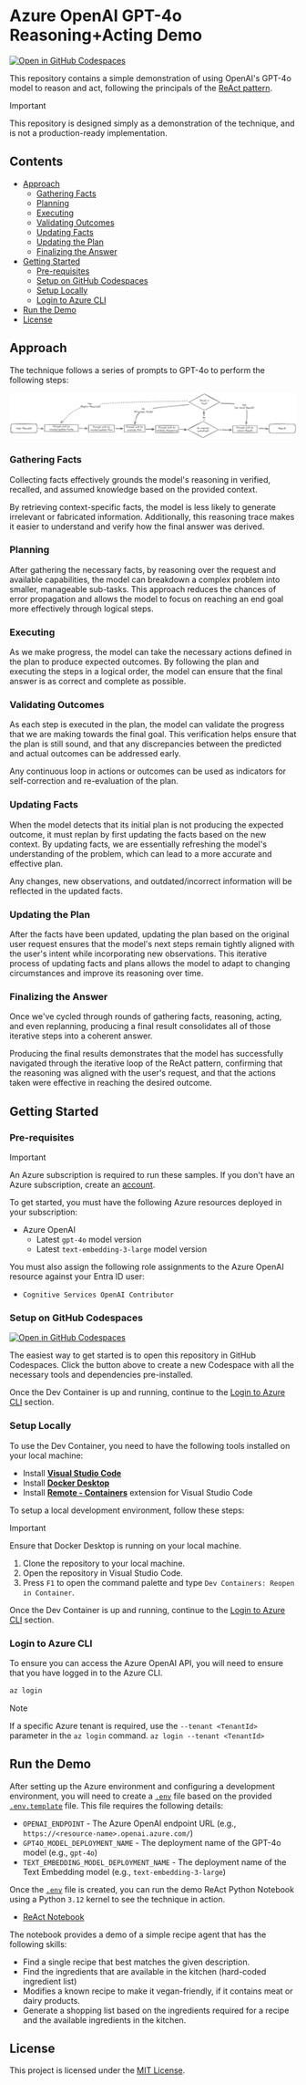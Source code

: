 # Azure OpenAI GPT-4o Reasoning+Acting Demo

[![Open in GitHub Codespaces](https://github.com/codespaces/badge.svg)](https://codespaces.new/jamesmcroft/gpt4o-reasoning-acting-demo?quickstart=1)

This repository contains a simple demonstration of using OpenAI's GPT-4o model to reason and act, following the principals of the [ReAct pattern](https://arxiv.org/pdf/2210.03629).

> [!IMPORTANT]
> This repository is designed simply as a demonstration of the technique, and is not a production-ready implementation.

## Contents

- [Approach](#approach)
  - [Gathering Facts](#gathering-facts)
  - [Planning](#planning)
  - [Executing](#executing)
  - [Validating Outcomes](#validating-outcomes)
  - [Updating Facts](#updating-facts)
  - [Updating the Plan](#updating-the-plan)
  - [Finalizing the Answer](#finalizing-the-answer)
- [Getting Started](#getting-started)
  - [Pre-requisites](#pre-requisites)
  - [Setup on GitHub Codespaces](#setup-on-github-codespaces)
  - [Setup Locally](#setup-locally)
  - [Login to Azure CLI](#login-to-azure-cli)
- [Run the Demo](#run-the-demo)
- [License](#license)

## Approach

The technique follows a series of prompts to GPT-4o to perform the following steps:

![ReAct Example Flow](example-flow.png)

### Gathering Facts

Collecting facts effectively grounds the model's reasoning in verified, recalled, and assumed knowledge based on the provided context.

By retrieving context-specific facts, the model is less likely to generate irrelevant or fabricated information. Additionally, this reasoning trace makes it easier to understand and verify how the final answer was derived.

### Planning

After gathering the necessary facts, by reasoning over the request and available capabilities, the model can breakdown a complex problem into smaller, manageable sub-tasks. This approach reduces the chances of error propagation and allows the model to focus on reaching an end goal more effectively through logical steps.

### Executing

As we make progress, the model can take the necessary actions defined in the plan to produce expected outcomes. By following the plan and executing the steps in a logical order, the model can ensure that the final answer is as correct and complete as possible.

### Validating Outcomes

As each step is executed in the plan, the model can validate the progress that we are making towards the final goal. This verification helps ensure that the plan is still sound, and that any discrepancies between the predicted and actual outcomes can be addressed early.

Any continuous loop in actions or outcomes can be used as indicators for self-correction and re-evaluation of the plan.

### Updating Facts

When the model detects that its initial plan is not producing the expected outcome, it must replan by first updating the facts based on the new context. By updating facts, we are essentially refreshing the model's understanding of the problem, which can lead to a more accurate and effective plan.

Any changes, new observations, and outdated/incorrect information will be reflected in the updated facts.

### Updating the Plan

After the facts have been updated, updating the plan based on the original user request ensures that the model's next steps remain tightly aligned with the user's intent while incorporating new observations. This iterative process of updating facts and plans allows the model to adapt to changing circumstances and improve its reasoning over time.

### Finalizing the Answer

Once we've cycled through rounds of gathering facts, reasoning, acting, and even replanning, producing a final result consolidates all of those iterative steps into a coherent answer.

Producing the final results demonstrates that the model has successfully navigated through the iterative loop of the ReAct pattern, confirming that the reasoning was aligned with the user's request, and that the actions taken were effective in reaching the desired outcome.

## Getting Started

### Pre-requisites

> [!IMPORTANT]
> An Azure subscription is required to run these samples. If you don't have an Azure subscription, create an [account](https://azure.microsoft.com/en-us/).

To get started, you must have the following Azure resources deployed in your subscription:

- Azure OpenAI
  - Latest `gpt-4o` model version
  - Latest `text-embedding-3-large` model version

You must also assign the following role assignments to the Azure OpenAI resource against your Entra ID user:

- `Cognitive Services OpenAI Contributor`

### Setup on GitHub Codespaces

[![Open in GitHub Codespaces](https://github.com/codespaces/badge.svg)](https://codespaces.new/jamesmcroft/gpt4o-reasoning-acting-demo?quickstart=1)

The easiest way to get started is to open this repository in GitHub Codespaces. Click the button above to create a new Codespace with all the necessary tools and dependencies pre-installed.

Once the Dev Container is up and running, continue to the [Login to Azure CLI](#login-to-azure-cli) section.

### Setup Locally

To use the Dev Container, you need to have the following tools installed on your local machine:

- Install [**Visual Studio Code**](https://code.visualstudio.com/download)
- Install [**Docker Desktop**](https://www.docker.com/products/docker-desktop)
- Install [**Remote - Containers**](https://marketplace.visualstudio.com/items?itemName=ms-vscode-remote.remote-containers) extension for Visual Studio Code

To setup a local development environment, follow these steps:

> [!IMPORTANT]
> Ensure that Docker Desktop is running on your local machine.

1. Clone the repository to your local machine.
2. Open the repository in Visual Studio Code.
3. Press `F1` to open the command palette and type `Dev Containers: Reopen in Container`.

Once the Dev Container is up and running, continue to the [Login to Azure CLI](#login-to-azure-cli) section.

### Login to Azure CLI

To ensure you can access the Azure OpenAI API, you will need to ensure that you have logged in to the Azure CLI.

```bash
az login
```

> [!NOTE]
> If a specific Azure tenant is required, use the `--tenant <TenantId>` parameter in the `az login` command.
> `az login --tenant <TenantId>`

## Run the Demo

After setting up the Azure environment and configuring a development environment, you will need to create a [`.env`](./.env) file based on the provided [`.env.template`](./.env.template) file. This file requires the following details:

- `OPENAI_ENDPOINT` - The Azure OpenAI endpoint URL (e.g., `https://<resource-name>.openai.azure.com/`)
- `GPT4O_MODEL_DEPLOYMENT_NAME` - The deployment name of the GPT-4o model (e.g., `gpt-4o`)
- `TEXT_EMBEDDING_MODEL_DEPLOYMENT_NAME` - The deployment name of the Text Embedding model (e.g., `text-embedding-3-large`)

Once the [`.env`](./.env) file is created, you can run the demo ReAct Python Notebook using a Python `3.12` kernel to see the technique in action.

- [ReAct Notebook](./ReAct/ReAct.ipynb)

The notebook provides a demo of a simple recipe agent that has the following skills:

- Find a single recipe that best matches the given description.
- Find the ingredients that are available in the kitchen (hard-coded ingredient list)
- Modifies a known recipe to make it vegan-friendly, if it contains meat or dairy products.
- Generate a shopping list based on the ingredients required for a recipe and the available ingredients in the kitchen.

## License

This project is licensed under the [MIT License](./LICENSE).
